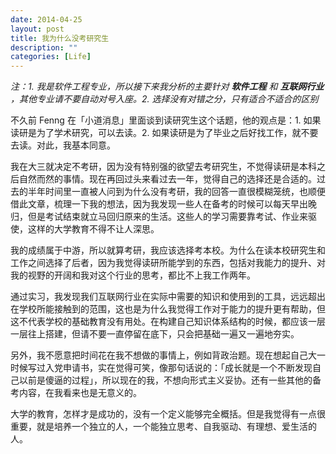 ```yaml
---
date: 2014-04-25
layout: post
title: 我为什么没考研究生
description: ""
categories: [Life]
---
```


_注：1. 我是软件工程专业，所以接下来我分析的主要针对 **软件工程** 和 **互联网行业** ，其他专业请不要自动对号入座。2. 选择没有对错之分，只有适合不适合的区别_

不久前 Fenng 在「小道消息」里面谈到读研究生这个话题，他的观点是：1. 如果读研是为了学术研究，可以去读。2. 如果读研是为了毕业之后好找工作，就不要去读。对此，我基本同意。

我在大三就决定不考研，因为没有特别强的欲望去考研究生，不觉得读研是本科之后自然而然的事情。现在再回过头来看过去一年，觉得自己的选择还是合适的。过去的半年时间里一直被人问到为什么没有考研，我的回答一直很模糊笼统，也顺便借此文章，梳理一下我的想法，因为我发现一些人在备考的时候可以每天早出晚归，但是考试结束就立马回归原来的生活。这些人的学习需要靠考试、作业来驱使，这样的大学教育不得不让人深思。

我的成绩属于中游，所以就算考研，我应该选择考本校。为什么在读本校研究生和工作之间选择了后者，因为我觉得读研所能学到的东西，包括对我能力的提升、对我的视野的开阔和我对这个行业的思考，都比不上我工作两年。

通过实习，我发现我们互联网行业在实际中需要的知识和使用到的工具，远远超出在学校所能接触到的范围，这也是为什么我觉得工作对于能力的提升更有帮助，但这不代表学校的基础教育没有用处。在构建自己知识体系结构的时候，都应该一层一层往上搭建，但请不要一直停留在底下，只会把基础一遍又一遍地夯实。

另外，我不愿意把时间花在我不想做的事情上，例如背政治题。现在想起自己大一时候写过入党申请书，实在觉得可笑，像那句话说的：「成长就是一个不断发现自己以前是傻逼的过程」，所以现在的我，不想向形式主义妥协。还有一些其他的备考内容，在我看来也是无意义的。

大学的教育，怎样才是成功的，没有一个定义能够完全概括。但是我觉得有一点很重要，就是培养一个独立的人，一个能独立思考、自我驱动、有理想、爱生活的人。
